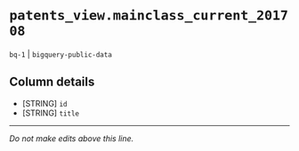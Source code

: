 # `patents_view.mainclass_current_201708`
`bq-1` | `bigquery-public-data`

## Column details
* [STRING]    `id`
* [STRING]    `title`

-------------------------------------------------------------------------------
*Do not make edits above this line.*
